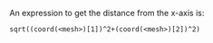 An expression to get the distance from the x-axis is:

```
sqrt((coord(<mesh>)[1])^2+(coord(<mesh>)[2])^2)
```
